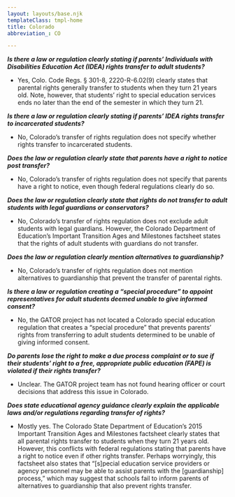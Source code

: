 ```yaml
---
layout: layouts/base.njk
templateClass: tmpl-home
title: Colorado
abbreviation_: CO

---
```

**_Is there a law or regulation clearly stating if parents’ Individuals with Disabilities Education Act (IDEA) rights transfer to adult students?_**

* Yes, Colo. Code Regs. § 301-8, 2220-R-6.02(9) clearly states that parental rights generally transfer to students when they turn 21 years old. Note, however, that students’ right to special education services ends no later than the end of the semester in which they turn 21.

**_Is there a law or regulation clearly stating if parents’ IDEA rights transfer to incarcerated students?_**

* No, Colorado’s transfer of rights regulation does not specify whether rights transfer to incarcerated students.

**_Does the law or regulation clearly state that parents have a right to notice post transfer?_**

* No, Colorado’s transfer of rights regulation does not specify that parents have a right to notice, even though federal regulations clearly do so.

**_Does the law or regulation clearly state that rights do not transfer to adult students with legal guardians or conservators?_**

* No, Colorado’s transfer of rights regulation does not exclude adult students with legal guardians. However, the Colorado Department of Education’s Important Transition Ages and Milestones factsheet states that the rights of adult students with guardians do not transfer.

**_Does the law or regulation clearly mention alternatives to guardianship?_**

* No, Colorado’s transfer of rights regulation does not mention alternatives to guardianship that prevent the transfer of parental rights.

**_Is there a law or regulation creating a “special procedure” to appoint representatives for adult students deemed unable to give informed consent?_**

* No, the GATOR project has not located a Colorado special education regulation that creates a “special procedure” that prevents parents’ rights from transferring to adult students determined to be unable of giving informed consent.

**_Do parents lose the right to make a due process complaint or to sue if their students’ right to a free, appropriate public education (FAPE) is violated if their rights transfer?_**

* Unclear. The GATOR project team has not found hearing officer or court decisions that address this issue in Colorado.

**_Does state educational agency guidance clearly explain the applicable laws and/or regulations regarding transfer of rights?_**

* Mostly yes. The Colorado State Department of Education’s 2015 Important Transition Ages and Milestones factsheet clearly states that all parental rights transfer to students when they turn 21 years old. However, this conflicts with federal regulations stating that parents have a right to notice even if other rights transfer. Perhaps worryingly, this factsheet also states that “\[s\]pecial education service providers or agency personnel may be able to assist parents with the \[guardianship\] process,” which may suggest that schools fail to inform parents of alternatives to guardianship that also prevent rights transfer.